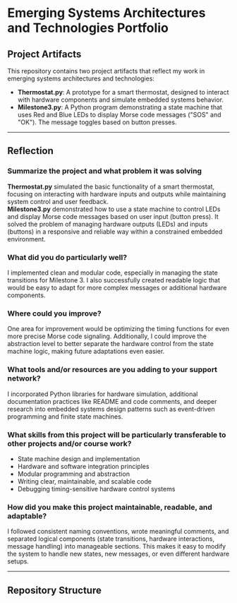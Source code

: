 # Emerging Systems Architectures and Technologies Portfolio

## Project Artifacts

This repository contains two project artifacts that reflect my work in emerging systems architectures and technologies:

- **Thermostat.py**: A prototype for a smart thermostat, designed to interact with hardware components and simulate embedded systems behavior.
- **Milestone3.py**: A Python program demonstrating a state machine that uses Red and Blue LEDs to display Morse code messages ("SOS" and "OK"). The message toggles based on button presses.

---

## Reflection

### Summarize the project and what problem it was solving
**Thermostat.py** simulated the basic functionality of a smart thermostat, focusing on interacting with hardware inputs and outputs while maintaining system control and user feedback.  
**Milestone3.py** demonstrated how to use a state machine to control LEDs and display Morse code messages based on user input (button press). It solved the problem of managing hardware outputs (LEDs) and inputs (buttons) in a responsive and reliable way within a constrained embedded environment.

### What did you do particularly well?
I implemented clean and modular code, especially in managing the state transitions for Milestone 3. I also successfully created readable logic that would be easy to adapt for more complex messages or additional hardware components.

### Where could you improve?
One area for improvement would be optimizing the timing functions for even more precise Morse code signaling. Additionally, I could improve the abstraction level to better separate the hardware control from the state machine logic, making future adaptations even easier.

### What tools and/or resources are you adding to your support network?
I incorporated Python libraries for hardware simulation, additional documentation practices like README and code comments, and deeper research into embedded systems design patterns such as event-driven programming and finite state machines.

### What skills from this project will be particularly transferable to other projects and/or course work?
- State machine design and implementation
- Hardware and software integration principles
- Modular programming and abstraction
- Writing clear, maintainable, and scalable code
- Debugging timing-sensitive hardware control systems

### How did you make this project maintainable, readable, and adaptable?
I followed consistent naming conventions, wrote meaningful comments, and separated logical components (state transitions, hardware interactions, message handling) into manageable sections. This makes it easy to modify the system to handle new states, new messages, or even different hardware setups.

---

## Repository Structure
